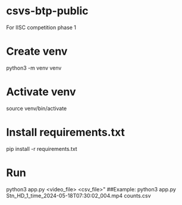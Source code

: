 # csvs-btp-public
For IISC competition phase 1

# Create venv
python3 -m venv venv

# Activate venv
source venv/bin/activate

# Install requirements.txt
pip install -r requirements.txt

# Run
python3 app.py <video_file> <csv_file>"
##Example:
python3 app.py Stn_HD_1_time_2024-05-18T07:30:02_004.mp4 counts.csv

